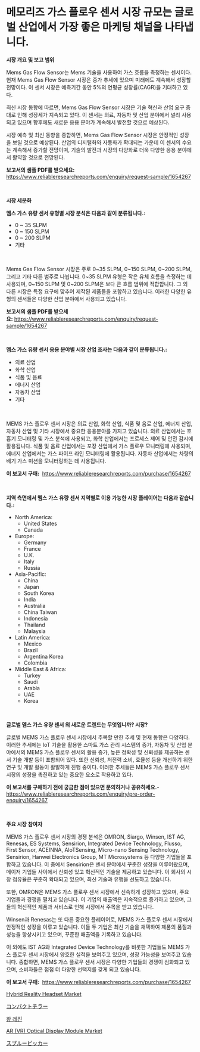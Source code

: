 <p><h1>메모리즈 가스 플로우 센서 시장 규모는 글로벌 산업에서 가장 좋은 마케팅 채널을 나타냅니다.</h1></p><p><strong>시장 개요 및 보고 범위</strong></p>
<p><p>Mems Gas Flow Sensor는  Mems 기술을 사용하여 가스 흐름을 측정하는 센서이다. 현재 Mems Gas Flow Sensor 시장은 증가 추세에 있으며 미래에도 계속해서 성장할 전망이다. 이 센서 시장은 예측기간 동안 5%의 연평균 성장률(CAGR)을 기대하고 있다. </p><p>최신 시장 동향에 따르면, Mems Gas Flow Sensor 시장은 기술 혁신과 산업 요구 증대로 인해 성장세가 지속되고 있다. 이 센서는 의료, 자동차 및 산업 분야에서 널리 사용되고 있으며 향후에도 새로운 응용 분야가 계속해서 발전할 것으로 예상된다.</p><p>시장 예측 및 최신 동향을 종합하면, Mems Gas Flow Sensor 시장은 안정적인 성장을 보일 것으로 예상된다. 산업의 디지털화와 자동화가 확대되는 가운데 이 센서의 수요는 계속해서 증가할 전망이며, 기술의 발전과 시장의 다양화로 더욱 다양한 응용 분야에서 활약할 것으로 전망된다.</p></p>
<p><strong>보고서의 샘플 PDF를 받으세요:</strong> <a href="https://www.reliableresearchreports.com/enquiry/request-sample/1654267">https://www.reliableresearchreports.com/enquiry/request-sample/1654267</a></p>
<p>&nbsp;</p>
<p><strong>시장 세분화</strong></p>
<p><strong>멤스 가스 유량 센서 유형별 시장 분석은 다음과 같이 분류됩니다.:</strong></p>
<p><ul><li>0 ~ 35 SLPM</li><li>0 ~ 150 SLPM</li><li>0 ~ 200 SLPM</li><li>기타</li></ul></p>
<p>&nbsp;</p>
<p><p>Mems Gas Flow Sensor 시장은 주로 0~35 SLPM, 0~150 SLPM, 0~200 SLPM, 그리고 기타 다른 범주로 나뉩니다. 0~35 SLPM 유형은 작은 유체 흐름을 측정하는 데 사용되며, 0~150 SLPM 및 0~200 SLPM은 보다 큰 흐름 범위에 적합합니다. 그 외 다른 시장은 특정 요구에 맞추어 제작된 제품들을 포함하고 있습니다. 이러한 다양한 유형의 센서들은 다양한 산업 분야에서 사용되고 있습니다.</p></p>
<p><strong>보고서의 샘플 PDF를 받으세요:</strong>&nbsp;<a href="https://www.reliableresearchreports.com/enquiry/request-sample/1654267">https://www.reliableresearchreports.com/enquiry/request-sample/1654267</a></p>
<p>&nbsp;</p>
<p><strong> 멤스 가스 유량 센서 응용 분야별 시장 산업 조사는 다음과 같이 분류됩니다.:</strong></p>
<p><ul><li>의료 산업</li><li>화학 산업</li><li>식품 및 음료</li><li>에너지 산업</li><li>자동차 산업</li><li>기타</li></ul></p>
<p>&nbsp;</p>
<p><p>MEMS 가스 플로우 센서 시장은 의료 산업, 화학 산업, 식품 및 음료 산업, 에너지 산업, 자동차 산업 및 기타 시장에서 중요한 응용분야를 가지고 있습니다. 의료 산업에서는 호흡기 모니터링 및 가스 분석에 사용되고, 화학 산업에서는 프로세스 제어 및 안전 감시에 활용됩니다. 식품 및 음료 산업에서는 포장 산업에서 가스 플로우 모니터링에 사용되며, 에너지 산업에서는 가스 파이프 라인 모니터링에 활용됩니다. 자동차 산업에서는 차량의 배기 가스 미션을 모니터링하는 데 사용됩니다.</p></p>
<p><strong>이 보고서 구매:</strong>&nbsp; <a href="https://www.reliableresearchreports.com/purchase/1654267">https://www.reliableresearchreports.com/purchase/1654267</a></p>
<p>&nbsp;</p>
<p><strong>지역 측면에서 멤스 가스 유량 센서 지역별로 이용 가능한 시장 플레이어는 다음과 같습니다.:</strong></p>
<p><ul>
    <li>
        North America:
        <ul>
            <li>United States</li>
            <li>Canada</li>
        </ul>
    </li>
    <li>
        Europe:
        <ul>
            <li>Germany</li>
            <li>France</li>
            <li>U.K.</li>
            <li>Italy</li>
            <li>Russia</li>
        </ul>
    </li>
    <li>
        Asia-Pacific:
        <ul>
            <li>China</li>
            <li>Japan</li>
            <li>South Korea</li>
            <li>India</li>
            <li>Australia</li>
            <li>China Taiwan</li>
            <li>Indonesia</li>
            <li>Thailand</li>
            <li>Malaysia</li>
        </ul>
    </li>
    <li>
        Latin America:
        <ul>
            <li>Mexico</li>
            <li>Brazil</li>
            <li>Argentina Korea</li>
            <li>Colombia</li>
        </ul>
    </li>
    <li>
        Middle East & Africa:
        <ul>
            <li>Turkey</li>
            <li>Saudi</li>
            <li>Arabia</li>
            <li>UAE</li>
            <li>Korea</li>
        </ul>
    </li>
    </ul></p>
<p>&nbsp;</p>
<p><strong>글로벌 멤스 가스 유량 센서 의 새로운 트렌드는 무엇입니까? 시장?</strong></p>
<p><p>글로벌 MEMS 가스 플로우 센서 시장에서 주목할 만한 추세 및 현재 동향은 다양하다. 이러한 추세에는 IoT 기술을 활용한 스마트 가스 관리 시스템의 증가, 자동차 및 산업 분야에서의 MEMS 가스 플로우 센서의 활용 증가, 높은 정확성 및 신뢰성을 제공하는 센서 기술 개발 등이 포함되어 있다. 또한 신뢰성, 저전력 소비, 효율성 등을 개선하기 위한 연구 및 개발 활동이 활발하게 진행 중이다. 이러한 추세들은 MEMS 가스 플로우 센서 시장의 성장을 촉진하고 있는 중요한 요소로 작용하고 있다.</p></p>
<p><strong>이 보고서를 구매하기 전에 궁금한 점이 있으면 문의하거나 공유하세요.</strong>- <a href="https://www.reliableresearchreports.com/enquiry/pre-order-enquiry/1654267">https://www.reliableresearchreports.com/enquiry/pre-order-enquiry/1654267</a></p>
<p>&nbsp;</p>
<p><strong>주요 시장 참여자</strong></p>
<p><p>MEMS 가스 플로우 센서 시장의 경쟁 분석은 OMRON, Siargo, Winsen, IST AG, Renesas, ES Systems, Sensirion, Integrated Device Technology, Flusso, First Sensor, ACEINNA, AloTSensing, Micro-nano Sensing Technology, Sensirion, Hanwei Electronics Group, MT Microsystems 등 다양한 기업들을 포함하고 있습니다. 이 중에서 Sensirion은 센서 분야에서 꾸준한 성장을 이루어왔으며, 메이저 기업들 사이에서 신뢰성 있고 혁신적인 기술을 제공하고 있습니다. 이 회사의 시장 점유율은 꾸준히 확대되고 있으며, 최신 기술과 유행을 선도하고 있습니다.</p><p>또한, OMRON은 MEMS 가스 플로우 센서 시장에서 신속하게 성장하고 있으며, 주요 기업들과 경쟁을 펼치고 있습니다. 이 기업의 매출액은 지속적으로 증가하고 있으며, 그들의 혁신적인 제품과 서비스로 인해 시장에서 주목을 받고 있습니다.</p><p>Winsen과 Renesas는 또 다른 중요한 플레이어로, MEMS 가스 플로우 센서 시장에서 안정적인 성장을 이루고 있습니다. 이들 두 기업은 최신 기술을 채택하여 제품의 품질과 성능을 향상시키고 있으며, 꾸준한 매출액을 기록하고 있습니다.</p><p>이 외에도 IST AG와 Integrated Device Technology를 비롯한 기업들도 MEMS 가스 플로우 센서 시장에서 양호한 실적을 보여주고 있으며, 성장 가능성을 보여주고 있습니다. 종합하면, MEMS 가스 플로우 센서 시장은 다양한 기업들의 경쟁이 심화되고 있으며, 소비자들은 점점 더 다양한 선택지를 갖게 되고 있습니다.</p></p>
<p><strong>이 보고서 구매:</strong>&nbsp;&nbsp;<a href="https://www.reliableresearchreports.com/purchase/1654267">https://www.reliableresearchreports.com/purchase/1654267</a></p>
<p><p><a href="https://github.com/Krish2023na/Market-Research-Report-List-3/blob/main/hybrid-reality-headset-market.md">Hybrid Reality Headset Market</a></p><p><a href="https://github.com/LeanneBruen2023/Market-Research-Report-List-1/blob/main/557149613870.md">コンパクトチラー</a></p><p><a href="https://github.com/vs10l4sfg5c/Market-Research-Report-List-1/blob/main/628426712852.md">왕 레진</a></p><p><a href="https://github.com/bmorecock/Market-Research-Report-List-2/blob/main/ar-vr-optical-display-module-market.md">AR (VR) Optical Display Module Market</a></p><p><a href="https://github.com/cnnriuez22368/Market-Research-Report-List-1/blob/main/593759313869.md">スプルーピッカー</a></p></p>
